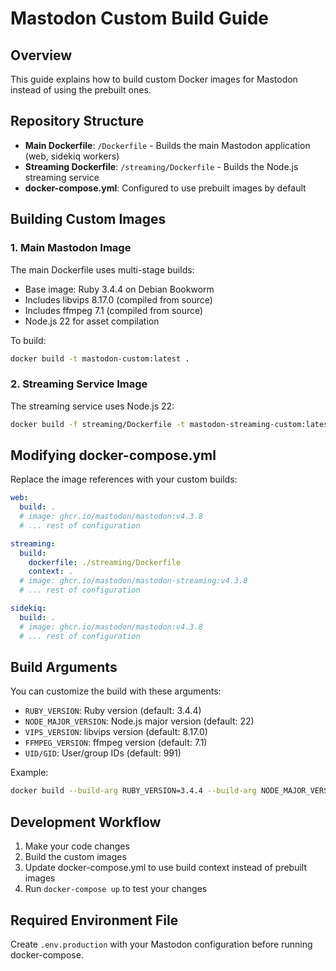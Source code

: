 # Mastodon Custom Build Guide

## Overview
This guide explains how to build custom Docker images for Mastodon instead of using the prebuilt ones.

## Repository Structure
- **Main Dockerfile**: `/Dockerfile` - Builds the main Mastodon application (web, sidekiq workers)
- **Streaming Dockerfile**: `/streaming/Dockerfile` - Builds the Node.js streaming service
- **docker-compose.yml**: Configured to use prebuilt images by default

## Building Custom Images

### 1. Main Mastodon Image
The main Dockerfile uses multi-stage builds:
- Base image: Ruby 3.4.4 on Debian Bookworm
- Includes libvips 8.17.0 (compiled from source)
- Includes ffmpeg 7.1 (compiled from source)
- Node.js 22 for asset compilation

To build:
```bash
docker build -t mastodon-custom:latest .
```

### 2. Streaming Service Image
The streaming service uses Node.js 22:
```bash
docker build -f streaming/Dockerfile -t mastodon-streaming-custom:latest .
```

## Modifying docker-compose.yml

Replace the image references with your custom builds:

```yaml
web:
  build: .
  # image: ghcr.io/mastodon/mastodon:v4.3.8
  # ... rest of configuration

streaming:
  build:
    dockerfile: ./streaming/Dockerfile
    context: .
  # image: ghcr.io/mastodon/mastodon-streaming:v4.3.8
  # ... rest of configuration

sidekiq:
  build: .
  # image: ghcr.io/mastodon/mastodon:v4.3.8
  # ... rest of configuration
```

## Build Arguments
You can customize the build with these arguments:
- `RUBY_VERSION`: Ruby version (default: 3.4.4)
- `NODE_MAJOR_VERSION`: Node.js major version (default: 22)
- `VIPS_VERSION`: libvips version (default: 8.17.0)
- `FFMPEG_VERSION`: ffmpeg version (default: 7.1)
- `UID/GID`: User/group IDs (default: 991)

Example:
```bash
docker build --build-arg RUBY_VERSION=3.4.4 --build-arg NODE_MAJOR_VERSION=22 -t mastodon-custom:latest .
```

## Development Workflow
1. Make your code changes
2. Build the custom images
3. Update docker-compose.yml to use build context instead of prebuilt images
4. Run `docker-compose up` to test your changes

## Required Environment File
Create `.env.production` with your Mastodon configuration before running docker-compose.